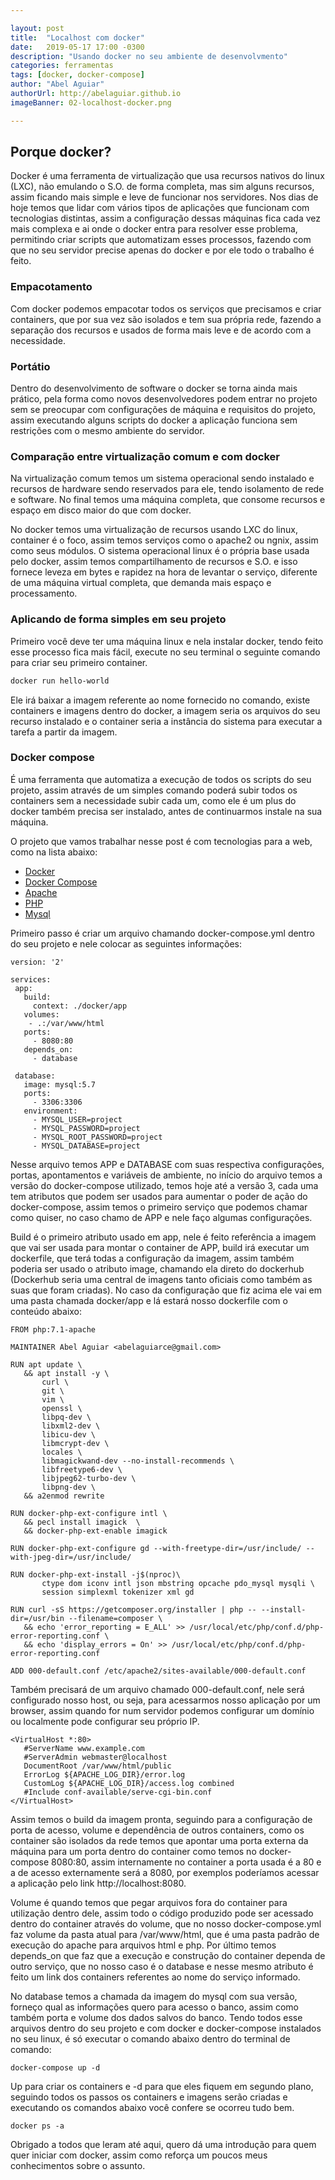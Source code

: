 ```yaml
---

layout: post
title:  "Localhost com docker"
date:   2019-05-17 17:00 -0300
description: "Usando docker no seu ambiente de desenvolvmento"
categories: ferramentas
tags: [docker, docker-compose]
author: "Abel Aguiar"
authorUrl: http://abelaguiar.github.io
imageBanner: 02-localhost-docker.png

---
```


## Porque docker?

Docker é uma ferramenta de virtualização que usa recursos nativos do linux (LXC), não emulando o S.O. de forma completa, mas sim alguns recursos, assim ficando mais simple e leve de funcionar nos servidores. Nos dias de hoje temos que lidar com vários tipos de aplicações que funcionam com tecnologias distintas, assim a configuração dessas máquinas fica cada vez mais complexa e ai onde o docker entra para resolver esse problema, permitindo criar scripts que automatizam esses processos, fazendo com que no seu servidor precise apenas do docker e por ele todo o trabalho é feito.

### Empacotamento

Com docker podemos empacotar todos os serviços que precisamos e criar containers, que por sua vez são isolados e tem sua própria rede, fazendo a separação dos recursos e usados de forma mais leve e de acordo com a necessidade. 

### Portátio

Dentro do desenvolvimento de software o docker se torna ainda mais prático, pela forma como novos desenvolvedores podem entrar no projeto sem se preocupar com configurações de máquina e requisitos do projeto, assim executando alguns scripts do docker a aplicação funciona sem restrições com o mesmo ambiente do servidor.

### Comparação entre virtualização comum e com docker

Na virtualização comum temos um sistema operacional sendo instalado e recursos de hardware sendo reservados para ele, tendo isolamento de rede e software. No final temos uma máquina completa, que consome recursos e espaço em disco maior do que com docker.

No docker temos uma virtualização de recursos usando LXC do linux, container é o foco, assim temos serviços como o apache2 ou ngnix, assim como seus módulos. O sistema operacional linux é o própria base usada pelo docker, assim temos compartilhamento de recursos e S.O. e isso fornece leveza em bytes e rapidez na hora de levantar o serviço, diferente de uma máquina virtual completa, que demanda mais espaço e processamento.   

### Aplicando de forma simples em seu projeto

Primeiro você deve ter uma máquina linux e nela instalar docker, tendo feito esse processo fica mais fácil, execute no seu terminal o seguinte comando para criar seu primeiro container.

```sh
docker run hello-world
```

Ele irá baixar a imagem referente ao nome fornecido no comando, existe containers e imagens dentro do docker, a imagem seria os arquivos do seu recurso instalado e o container seria a instância do sistema para executar a tarefa a partir da imagem.

### Docker compose

É uma ferramenta que automatiza a execução de todos os scripts do seu projeto, assim através de um simples comando poderá subir todos os containers sem a necessidade subir cada um, como ele é um plus do docker também precisa ser instalado, antes de continuarmos instale na sua máquina.

O projeto que vamos trabalhar nesse post é com tecnologias para a web, como na lista abaixo:

[docker]:https://docs.docker.com/install
[docker-compose]:https://docs.docker.com/compose/install/
[apache]:https://httpd.apache.org
[php]:https://www.php.net/manual/en/install.php
[mysql]:https://dev.mysql.com/downloads/installer/

* [Docker][docker]
* [Docker Compose][docker-compose]
* [Apache][apache]
* [PHP][php]
* [Mysql][mysql]

Primeiro passo é criar um arquivo chamando docker-compose.yml dentro do seu projeto e nele colocar as seguintes informações:

```
version: '2'

services:
 app:
   build:
     context: ./docker/app
   volumes:
    - .:/var/www/html
   ports:
     - 8080:80
   depends_on:
     - database

 database:
   image: mysql:5.7
   ports:
     - 3306:3306
   environment:
     - MYSQL_USER=project
     - MYSQL_PASSWORD=project
     - MYSQL_ROOT_PASSWORD=project
     - MYSQL_DATABASE=project
```

Nesse arquivo temos APP e DATABASE com suas respectiva configurações, portas, apontamentos e variáveis de ambiente, no início do arquivo temos a versão do docker-compose utilizado, temos hoje até a versão 3, cada uma tem atributos que podem ser usados para aumentar o poder de ação do docker-compose, assim temos o primeiro serviço que podemos chamar como quiser, no caso chamo de APP e nele faço algumas configurações.

Build é o primeiro atributo usado em app, nele é feito referência a imagem que vai ser usada para montar o container de APP, build irá executar um dockerfile, que terá todas a configuração da imagem, assim também poderia ser usado o atributo image, chamando ela direto do dockerhub (Dockerhub seria uma central de imagens tanto oficiais como também as suas que foram criadas). No caso da configuração que fiz acima ele vai em uma pasta chamada docker/app e lá estará nosso dockerfile com o conteúdo abaixo:

```
FROM php:7.1-apache

MAINTAINER Abel Aguiar <abelaguiarce@gmail.com>

RUN apt update \
   && apt install -y \
       curl \
       git \
       vim \
       openssl \
       libpq-dev \
       libxml2-dev \
       libicu-dev \
       libmcrypt-dev \
       locales \
       libmagickwand-dev --no-install-recommends \
       libfreetype6-dev \
       libjpeg62-turbo-dev \
       libpng-dev \
   && a2enmod rewrite

RUN docker-php-ext-configure intl \
   && pecl install imagick  \
   && docker-php-ext-enable imagick

RUN docker-php-ext-configure gd --with-freetype-dir=/usr/include/ --with-jpeg-dir=/usr/include/

RUN docker-php-ext-install -j$(nproc)\
       ctype dom iconv intl json mbstring opcache pdo_mysql mysqli \
       session simplexml tokenizer xml gd

RUN curl -sS https://getcomposer.org/installer | php -- --install-dir=/usr/bin --filename=composer \
   && echo 'error_reporting = E_ALL' >> /usr/local/etc/php/conf.d/php-error-reporting.conf \
   && echo 'display_errors = On' >> /usr/local/etc/php/conf.d/php-error-reporting.conf

ADD 000-default.conf /etc/apache2/sites-available/000-default.conf
```

Também precisará de um arquivo chamado 000-default.conf, nele será configurado nosso host, ou seja, para acessarmos nosso aplicação por um browser, assim quando for num servidor podemos configurar um domínio ou localmente pode configurar seu próprio IP.

```
<VirtualHost *:80>
   #ServerName www.example.com
   #ServerAdmin webmaster@localhost
   DocumentRoot /var/www/html/public
   ErrorLog ${APACHE_LOG_DIR}/error.log
   CustomLog ${APACHE_LOG_DIR}/access.log combined
   #Include conf-available/serve-cgi-bin.conf
</VirtualHost>
```

Assim temos o build da imagem pronta, seguindo para a configuração de porta de acesso, volume e dependência de outros containers, como os container são isolados da rede temos que apontar uma porta externa da máquina para um porta dentro do container como temos no docker-compose 8080:80, assim internamente no container a porta usada é a 80 e a de acesso externamente será a 8080, por exemplos poderíamos acessar a aplicação pelo link http://localhost:8080.

Volume é quando temos que pegar arquivos fora do container para utilização dentro dele, assim todo o código produzido pode ser acessado dentro do container através do volume, que no nosso docker-compose.yml faz volume da pasta atual para /var/www/html, que é uma pasta padrão de execução do apache para arquivos html e php. Por último temos depends_on que faz que a execução e construção do container dependa de outro serviço, que no nosso caso é o database e nesse mesmo atributo é feito um link dos containers referentes ao nome do serviço informado.

No database temos a chamada da imagem do mysql com sua versão, forneço qual as informações quero para acesso o banco, assim como também porta e volume dos dados salvos do banco. Tendo todos esse arquivos dentro do seu projeto e com docker e docker-compose instalados no seu linux, é só executar o comando abaixo dentro do terminal de comando:

```
docker-compose up -d
```

Up para criar os containers e -d para que eles fiquem em segundo plano, seguindo todos os passos os containers e imagens serão criadas e executando os comandos abaixo você confere se ocorreu tudo bem.

```
docker ps -a
```

Obrigado a todos que leram até aqui, quero dá uma introdução para quem quer iniciar com docker, assim como reforça um poucos meus conhecimentos sobre o assunto.
